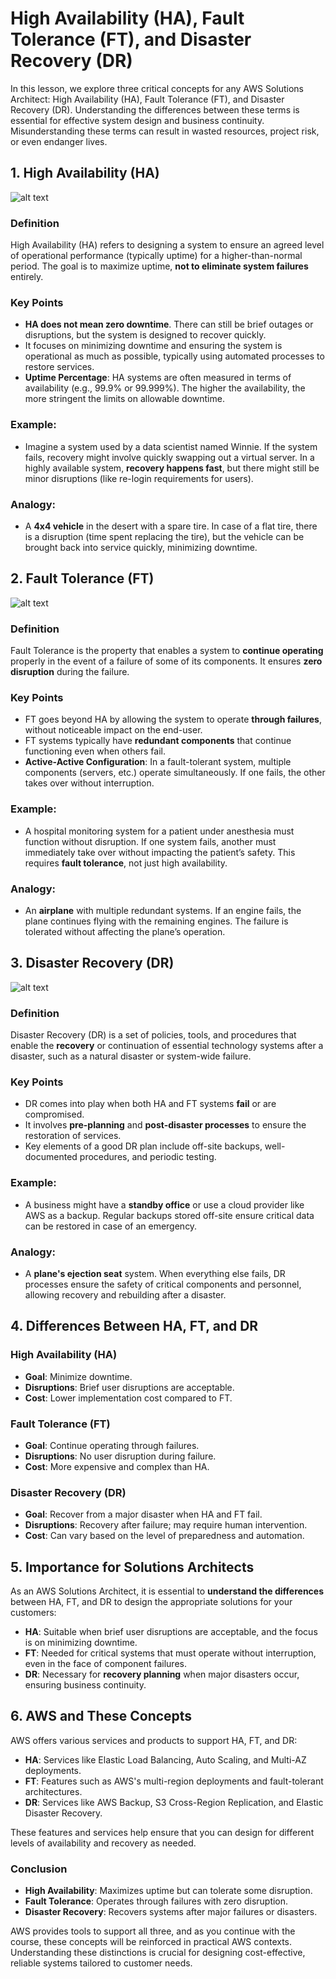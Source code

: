 # High Availability (HA), Fault Tolerance (FT), and Disaster Recovery (DR)

In this lesson, we explore three critical concepts for any AWS Solutions Architect: High Availability (HA), Fault Tolerance (FT), and Disaster Recovery (DR). Understanding the differences between these terms is essential for effective system design and business continuity. Misunderstanding these terms can result in wasted resources, project risk, or even endanger lives.

## 1. **High Availability (HA)**

![alt text](./Images/image-28.png)

### Definition

High Availability (HA) refers to designing a system to ensure an agreed level of operational performance (typically uptime) for a higher-than-normal period. The goal is to maximize uptime, **not to eliminate system failures** entirely.

### Key Points

- **HA does not mean zero downtime**. There can still be brief outages or disruptions, but the system is designed to recover quickly.
- It focuses on minimizing downtime and ensuring the system is operational as much as possible, typically using automated processes to restore services.
- **Uptime Percentage**: HA systems are often measured in terms of availability (e.g., 99.9% or 99.999%). The higher the availability, the more stringent the limits on allowable downtime.

### Example:

- Imagine a system used by a data scientist named Winnie. If the system fails, recovery might involve quickly swapping out a virtual server. In a highly available system, **recovery happens fast**, but there might still be minor disruptions (like re-login requirements for users).

### Analogy:

- A **4x4 vehicle** in the desert with a spare tire. In case of a flat tire, there is a disruption (time spent replacing the tire), but the vehicle can be brought back into service quickly, minimizing downtime.

## 2. **Fault Tolerance (FT)**

![alt text](./Images/image-29.png)

### Definition

Fault Tolerance is the property that enables a system to **continue operating** properly in the event of a failure of some of its components. It ensures **zero disruption** during the failure.

### Key Points

- FT goes beyond HA by allowing the system to operate **through failures**, without noticeable impact on the end-user.
- FT systems typically have **redundant components** that continue functioning even when others fail.
- **Active-Active Configuration**: In a fault-tolerant system, multiple components (servers, etc.) operate simultaneously. If one fails, the other takes over without interruption.

### Example:

- A hospital monitoring system for a patient under anesthesia must function without disruption. If one system fails, another must immediately take over without impacting the patient’s safety. This requires **fault tolerance**, not just high availability.

### Analogy:

- An **airplane** with multiple redundant systems. If an engine fails, the plane continues flying with the remaining engines. The failure is tolerated without affecting the plane’s operation.

## 3. **Disaster Recovery (DR)**

![alt text](./Images/image-30.png)

### Definition

Disaster Recovery (DR) is a set of policies, tools, and procedures that enable the **recovery** or continuation of essential technology systems after a disaster, such as a natural disaster or system-wide failure.

### Key Points

- DR comes into play when both HA and FT systems **fail** or are compromised.
- It involves **pre-planning** and **post-disaster processes** to ensure the restoration of services.
- Key elements of a good DR plan include off-site backups, well-documented procedures, and periodic testing.

### Example:

- A business might have a **standby office** or use a cloud provider like AWS as a backup. Regular backups stored off-site ensure critical data can be restored in case of an emergency.

### Analogy:

- A **plane's ejection seat** system. When everything else fails, DR processes ensure the safety of critical components and personnel, allowing recovery and rebuilding after a disaster.

## 4. **Differences Between HA, FT, and DR**

### High Availability (HA)

- **Goal**: Minimize downtime.
- **Disruptions**: Brief user disruptions are acceptable.
- **Cost**: Lower implementation cost compared to FT.

### Fault Tolerance (FT)

- **Goal**: Continue operating through failures.
- **Disruptions**: No user disruption during failure.
- **Cost**: More expensive and complex than HA.

### Disaster Recovery (DR)

- **Goal**: Recover from a major disaster when HA and FT fail.
- **Disruptions**: Recovery after failure; may require human intervention.
- **Cost**: Can vary based on the level of preparedness and automation.

## 5. **Importance for Solutions Architects**

As an AWS Solutions Architect, it is essential to **understand the differences** between HA, FT, and DR to design the appropriate solutions for your customers:

- **HA**: Suitable when brief user disruptions are acceptable, and the focus is on minimizing downtime.
- **FT**: Needed for critical systems that must operate without interruption, even in the face of component failures.
- **DR**: Necessary for **recovery planning** when major disasters occur, ensuring business continuity.

## 6. **AWS and These Concepts**

AWS offers various services and products to support HA, FT, and DR:

- **HA**: Services like Elastic Load Balancing, Auto Scaling, and Multi-AZ deployments.
- **FT**: Features such as AWS's multi-region deployments and fault-tolerant architectures.
- **DR**: Services like AWS Backup, S3 Cross-Region Replication, and Elastic Disaster Recovery.

These features and services help ensure that you can design for different levels of availability and recovery as needed.

### Conclusion

- **High Availability**: Maximizes uptime but can tolerate some disruption.
- **Fault Tolerance**: Operates through failures with zero disruption.
- **Disaster Recovery**: Recovers systems after major failures or disasters.

AWS provides tools to support all three, and as you continue with the course, these concepts will be reinforced in practical AWS contexts. Understanding these distinctions is crucial for designing cost-effective, reliable systems tailored to customer needs.
